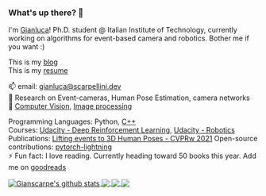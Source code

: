 ### What's up there? 👋

I'm [Gianluca](https://blog.scarpellini.dev)!
Ph.D. student @ Italian Institute of Technology, currently working on algorithms for event-based camera and robotics. Bother me if you want :)

This is my [blog](https://blog.scarpellini.dev)\
This is my [resume](https://github.com/gianscarpe/resume/blob/master/Gianluca_Scarpellini_CV.pdf)

📫 email: gianluca@scarpellini.dev\
🔭 Research on Event-cameras, Human Pose Estimation, camera networks\
🌱 [Computer Vision](https://github.com/gianscarpe/computer_vision_szeliski), [Image processing](https://github.com/gianscarpe/chess_detection)

Programming Languages: Python, [C++](https://github.com/gianscarpe/cpp_primer)\
Courses: [Udacity - Deep Reinforcement Learning](https://github.com/gianscarpe/udacity_deep_reinforcement_learning), [Udacity - Robotics](https://github.com/gianscarpe/udacity_sensor_fusion)\
Publications: [Lifting events to 3D Human Poses - CVPRw 2021](https://github.com/IIT-PAVIS/lifting_events_to_3d_hpe)
Open-source contributions: [pytorch-lightning](https://github.com/gianscarpe/pytorch-lightning)\
⚡ Fun fact: I love reading. Currently heading toward 50 books this year. Add me on [goodreads](https://www.goodreads.com/user/show/123225277-gianscarpe)

<a href="https://github.com/gianscarpe/github-readme-stats">
  <img align="center" src="https://github-readme-stats.vercel.app/api?username=gianscarpe&show_icons=true&include_all_commits=true&theme=radical" alt="Gianscarpe's github stats" />
</a>
<a href="https://github.com/gianscarpe">

  <img align="center" src="https://github-readme-stats.vercel.app/api/top-langs/?username=gianscarpe&layout=compact&theme=radical&hide=jupyter%20notebook,html" />
</a>

<a href="https://github.com/IIT-PAVIS/lifting_events_to_3d_hpe">
  <img align="center" src="https://github-readme-stats.vercel.app/api/pin/?username=gianscarpe&repo=event-based-monocular-hpe&theme=radical" />
</a>    

<a href="https://github.com/gianscarpe/resume">
  <img align="center" src="https://github-readme-stats.vercel.app/api/pin/?username=gianscarpe&repo=resume&theme=radical" />
</a>    
